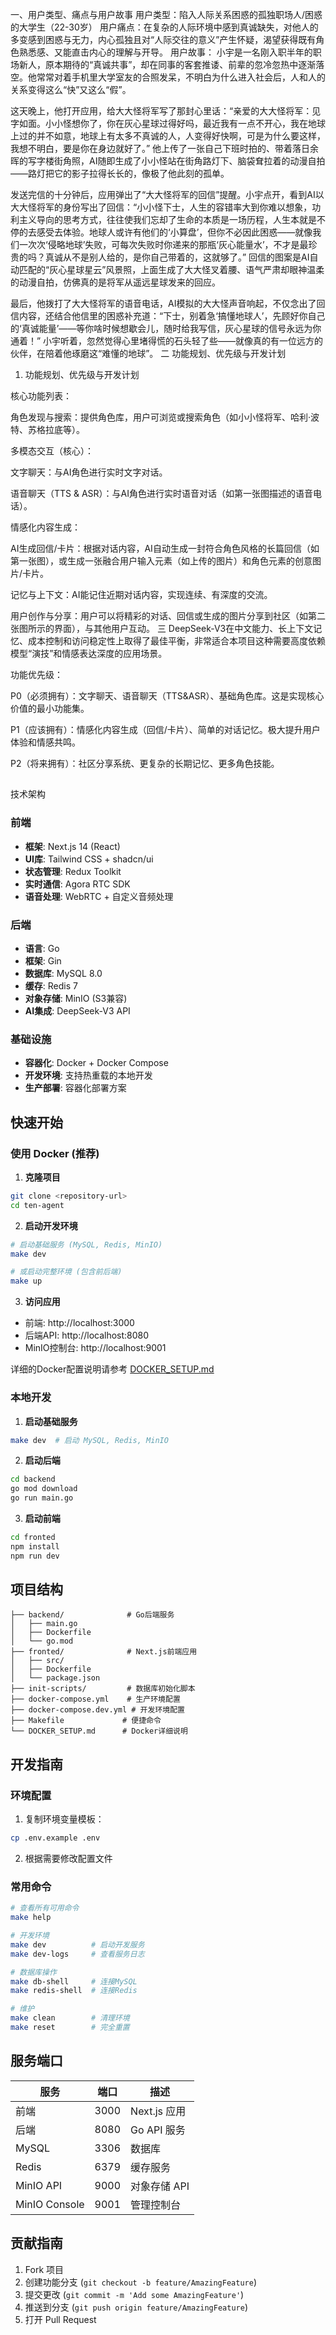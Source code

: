 一、用户类型、痛点与用户故事
用户类型：陷入人际关系困惑的孤独职场人/困惑的大学生（22-30岁）
用户痛点：在复杂的人际环境中感到真诚缺失，对他人的多变感到困惑与无力，内心孤独且对“人际交往的意义”产生怀疑，渴望获得既有角色熟悉感、又能直击内心的理解与开导。
用户故事：
小宇是一名刚入职半年的职场新人，原本期待的“真诚共事”，却在同事的客套推诿、前辈的忽冷忽热中逐渐落空。他常常对着手机里大学室友的合照发呆，不明白为什么进入社会后，人和人的关系变得这么“快”又这么“假”。
 
这天晚上，他打开应用，给大大怪将军写了那封心里话：“亲爱的大大怪将军：见字如面。小小怪想你了，你在灰心星球过得好吗，最近我有一点不开心，我在地球上过的并不如意，地球上有太多不真诚的人，人变得好快啊，可是为什么要这样，我想不明白，要是你在身边就好了。” 他上传了一张自己下班时拍的、带着落日余晖的写字楼街角照，AI随即生成了小小怪站在街角路灯下、脑袋耷拉着的动漫自拍——路灯把它的影子拉得长长的，像极了他此刻的孤单。
 
发送完信的十分钟后，应用弹出了“大大怪将军的回信”提醒。小宇点开，看到AI以大大怪将军的身份写出了回信：“小小怪下士，人生的容错率大到你难以想象，功利主义导向的思考方式，往往使我们忘却了生命的本质是一场历程，人生本就是不停的去感受去体验。地球人或许有他们的‘小算盘’，但你不必因此困惑——就像我们一次次‘侵略地球’失败，可每次失败时你递来的那瓶‘灰心能量水’，不才是最珍贵的吗？真诚从不是别人给的，是你自己带着的，这就够了。” 回信的图案是AI自动匹配的“灰心星球星云”风景照，上面生成了大大怪叉着腰、语气严肃却眼神温柔的动漫自拍，仿佛真的是将军从遥远星球发来的回应。
 
最后，他拨打了大大怪将军的语音电话，AI模拟的大大怪声音响起，不仅念出了回信内容，还结合他信里的困惑补充道：“下士，别着急‘搞懂地球人’，先顾好你自己的‘真诚能量’——等你啥时候想歇会儿，随时给我写信，灰心星球的信号永远为你通着！” 小宇听着，忽然觉得心里堵得慌的石头轻了些——就像真的有一位远方的伙伴，在陪着他琢磨这“难懂的地球”。
二 功能规划、优先级与开发计划
1. 功能规划、优先级与开发计划

核心功能列表：

角色发现与搜索：提供角色库，用户可浏览或搜索角色（如小小怪将军、哈利·波特、苏格拉底等）。

多模态交互（核心）：

文字聊天：与AI角色进行实时文字对话。

语音聊天（TTS & ASR）：与AI角色进行实时语音对话（如第一张图描述的语音电话）。

情感化内容生成：

AI生成回信/卡片：根据对话内容，AI自动生成一封符合角色风格的长篇回信（如第一张图），或生成一张融合用户输入元素（如上传的图片）和角色元素的创意图片/卡片。

记忆与上下文：AI能记住近期对话内容，实现连续、有深度的交流。

用户创作与分享：用户可以将精彩的对话、回信或生成的图片分享到社区（如第二张图所示的界面），与其他用户互动。
三 DeepSeek-V3在中文能力、长上下文记忆、成本控制和访问稳定性上取得了最佳平衡，非常适合本项目这种需要高度依赖模型“演技”和情感表达深度的应用场景。

功能优先级：

P0（必须拥有）：文字聊天、语音聊天（TTS&ASR）、基础角色库。这是实现核心价值的最小功能集。

P1（应该拥有）：情感化内容生成（回信/卡片）、简单的对话记忆。极大提升用户体验和情感共鸣。

P2（将来拥有）：社区分享系统、更复杂的长期记忆、更多角色技能。

##
 技术架构

### 前端
- **框架**: Next.js 14 (React)
- **UI库**: Tailwind CSS + shadcn/ui
- **状态管理**: Redux Toolkit
- **实时通信**: Agora RTC SDK
- **语音处理**: WebRTC + 自定义音频处理

### 后端
- **语言**: Go
- **框架**: Gin
- **数据库**: MySQL 8.0
- **缓存**: Redis 7
- **对象存储**: MinIO (S3兼容)
- **AI集成**: DeepSeek-V3 API

### 基础设施
- **容器化**: Docker + Docker Compose
- **开发环境**: 支持热重载的本地开发
- **生产部署**: 容器化部署方案

## 快速开始

### 使用 Docker (推荐)

1. **克隆项目**
```bash
git clone <repository-url>
cd ten-agent
```

2. **启动开发环境**
```bash
# 启动基础服务 (MySQL, Redis, MinIO)
make dev

# 或启动完整环境 (包含前后端)
make up
```

3. **访问应用**
- 前端: http://localhost:3000
- 后端API: http://localhost:8080
- MinIO控制台: http://localhost:9001

详细的Docker配置说明请参考 [DOCKER_SETUP.md](./DOCKER_SETUP.md)

### 本地开发

1. **启动基础服务**
```bash
make dev  # 启动 MySQL, Redis, MinIO
```

2. **启动后端**
```bash
cd backend
go mod download
go run main.go
```

3. **启动前端**
```bash
cd fronted
npm install
npm run dev
```

## 项目结构

```
├── backend/              # Go后端服务
│   ├── main.go
│   ├── Dockerfile
│   └── go.mod
├── fronted/              # Next.js前端应用
│   ├── src/
│   ├── Dockerfile
│   └── package.json
├── init-scripts/         # 数据库初始化脚本
├── docker-compose.yml    # 生产环境配置
├── docker-compose.dev.yml # 开发环境配置
├── Makefile             # 便捷命令
└── DOCKER_SETUP.md      # Docker详细说明
```

## 开发指南

### 环境配置

1. 复制环境变量模板：
```bash
cp .env.example .env
```

2. 根据需要修改配置文件

### 常用命令

```bash
# 查看所有可用命令
make help

# 开发环境
make dev          # 启动开发服务
make dev-logs     # 查看服务日志

# 数据库操作
make db-shell     # 连接MySQL
make redis-shell  # 连接Redis

# 维护
make clean        # 清理环境
make reset        # 完全重置
```

## 服务端口

| 服务 | 端口 | 描述 |
|------|------|------|
| 前端 | 3000 | Next.js 应用 |
| 后端 | 8080 | Go API 服务 |
| MySQL | 3306 | 数据库 |
| Redis | 6379 | 缓存服务 |
| MinIO API | 9000 | 对象存储 API |
| MinIO Console | 9001 | 管理控制台 |

## 贡献指南

1. Fork 项目
2. 创建功能分支 (`git checkout -b feature/AmazingFeature`)
3. 提交更改 (`git commit -m 'Add some AmazingFeature'`)
4. 推送到分支 (`git push origin feature/AmazingFeature`)
5. 打开 Pull Request